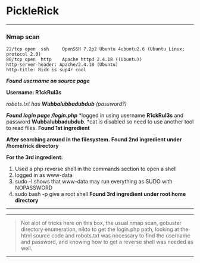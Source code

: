# PickleRick
---

### Nmap scan

```
22/tcp open  ssh     OpenSSH 7.2p2 Ubuntu 4ubuntu2.6 (Ubuntu Linux; protocol 2.0)
80/tcp open  http    Apache httpd 2.4.18 ((Ubuntu))
http-server-header: Apache/2.4.18 (Ubuntu)
http-title: Rick is sup4r cool
```
***Found username on source page***

**Username: R1ckRul3s**

*robots.txt has __Wubbalubbadubdub__ (password?)*

***Found login page /login.php***
*logged in using username **R1ckRul3s** and password **__Wubbalubbadubdub__**.
*cat is disabled so need to use another tool to read files.
**Found 1st ingredient**



**After searching around in the filesystem.**
**Found 2nd ingredient under /home/rick directory**



**For the 3rd ingredient:**

1. Used a php reverse shell in the commands section to open a shell
2. logged in as www-data
3. sudo -l shows that www-data may run everything as SUDO with NOPASSWORD
4. sudo bash -p give a root shell
**Found 3rd ingredient under root home directory**

---

***
> Not alot of tricks here on this box, 
> the usual nmap scan, 
> gobuster directory enumeration, 
> nikto to get the login.php path, 
> looking at the html source code and robots.txt was necessary to find the username and password, 
> and knowing how to get a reverse shell was needed as well. 
***
